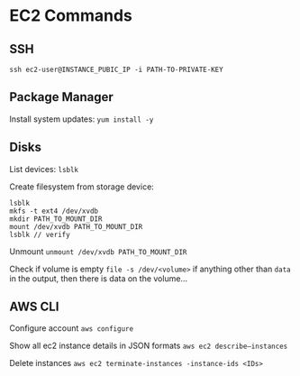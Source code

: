 # EC2 Commands

## SSH

`ssh ec2-user@INSTANCE_PUBIC_IP -i PATH-TO-PRIVATE-KEY`

## Package Manager

Install system updates:
`yum install -y`

## Disks

List devices:
`lsblk`

Create filesystem from storage device:
``` shell
lsblk
mkfs -t ext4 /dev/xvdb
mkdir PATH_TO_MOUNT_DIR
mount /dev/xvdb PATH_TO_MOUNT_DIR
lsblk // verify
```
Unmount
`unmount /dev/xvdb PATH_TO_MOUNT_DIR`

Check if volume is empty
`file -s /dev/<volume>`
if anything other than `data` in the output, then there is data on the volume...

## AWS CLI

Configure account
`aws configure`

Show all ec2 instance details in JSON formats
`aws ec2 describe—instances`

Delete instances
`aws ec2 terminate-instances -instance-ids <IDs>`
